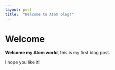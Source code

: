 ```yaml
---
layout: post
title:  "Welcome to Atom blog!"
---
```


# Welcome

**Welcome my Atom world**, this is my first blog post.

I hope you like it!
